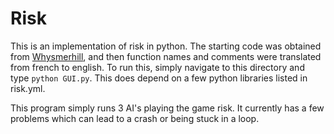 # Risk
This is an implementation of risk in python. The starting code was obtained from [Whysmerhill](https://github.com/Whysmerhill/Risk), and then function names and comments were translated from french to english. To run this, simply navigate to this directory and type `python GUI.py`. This does depend on a few python libraries listed in risk.yml.

This program simply runs 3 AI's playing the game risk. It currently has a few problems which can lead to a crash or being stuck in a loop.
